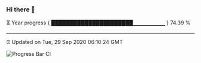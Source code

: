 ### Hi there 👋

⏳ Year progress { ██████████████████████▁▁▁▁▁▁▁▁ } 74.39 %

---

⏰ Updated on Tue, 29 Sep 2020 06:10:24 GMT

![Progress Bar CI](https://github.com/liununu/liununu/workflows/Progress%20Bar%20CI/badge.svg)

